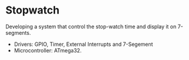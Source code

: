 # Stopwatch
Developing a system that control the stop-watch time and display it on 7-segments.

- Drivers: GPIO, Timer, External Interrupts and 7-Segement
- Microcontroller: ATmega32.
